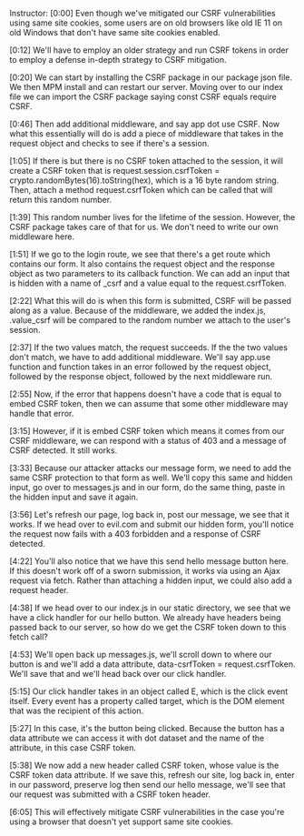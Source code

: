 Instructor: [0:00] Even though we've mitigated our CSRF vulnerabilities using same site cookies, some users are on old browsers like old IE 11 on old Windows that don't have same site cookies enabled.

[0:12] We'll have to employ an older strategy and run CSRF tokens in order to employ a defense in-depth strategy to CSRF mitigation.

[0:20] We can start by installing the CSRF package in our package json file. We then MPM install and can restart our server. Moving over to our index file we can import the CSRF package saying const CSRF equals require CSRF.

[0:46] Then add additional middleware, and say app dot use CSRF. Now what this essentially will do is add a piece of middleware that takes in the request object and checks to see if there's a session.

[1:05] If there is but there is no CSRF token attached to the session, it will create a CSRF token that is request.session.csrfToken = crypto.randomBytes(16).toString(hex), which is a 16 byte random string. Then, attach a method request.csrfToken which can be called that will return this random number.

[1:39] This random number lives for the lifetime of the session. However, the CSRF package takes care of that for us. We don't need to write our own middleware here.

[1:51] If we go to the login route, we see that there's a get route which contains our form. It also contains the request object and the response object as two parameters to its callback function. We can add an input that is hidden with a name of _csrf and a value equal to the request.csrfToken.

[2:22] What this will do is when this form is submitted, CSRF will be passed along as a value. Because of the middleware, we added the index.js, .value_csrf will be compared to the random number we attach to the user's session.

[2:37] If the two values match, the request succeeds. If the the two values don't match, we have to add additional middleware. We'll say app.use function and function takes in an error followed by the request object, followed by the response object, followed by the next middleware run.

[2:55] Now, if the error that happens doesn't have a code that is equal to embed CSRF token, then we can assume that some other middleware may handle that error.

[3:15] However, if it is embed CSRF token which means it comes from our CSRF middleware, we can respond with a status of 403 and a message of CSRF detected. It still works.

[3:33] Because our attacker attacks our message form, we need to add the same CSRF protection to that form as well. We'll copy this same and hidden input, go over to messages.js and in our form, do the same thing, paste in the hidden input and save it again.

[3:56] Let's refresh our page, log back in, post our message, we see that it works. If we head over to evil.com and submit our hidden form, you'll notice the request now fails with a 403 forbidden and a response of CSRF detected.

[4:22] You'll also notice that we have this send hello message button here. If this doesn't work off of a sworn submission, it works via using an Ajax request via fetch. Rather than attaching a hidden input, we could also add a request header.

[4:38] If we head over to our index.js in our static directory, we see that we have a click handler for our hello button. We already have headers being passed back to our server, so how do we get the CSRF token down to this fetch call?

[4:53] We'll open back up messages.js, we'll scroll down to where our button is and we'll add a data attribute, data-csrfToken = request.csrfToken. We'll save that and we'll head back over our click handler.

[5:15] Our click handler takes in an object called E, which is the click event itself. Every event has a property called target, which is the DOM element that was the recipient of this action.

[5:27] In this case, it's the button being clicked. Because the button has a data attribute we can access it with dot dataset and the name of the attribute, in this case CSRF token.

[5:38] We now add a new header called CSRF token, whose value is the CSRF token data attribute. If we save this, refresh our site, log back in, enter in our password, preserve log then send our hello message, we'll see that our request was submitted with a CSRF token header.

[6:05] This will effectively mitigate CSRF vulnerabilities in the case you're using a browser that doesn't yet support same site cookies.
